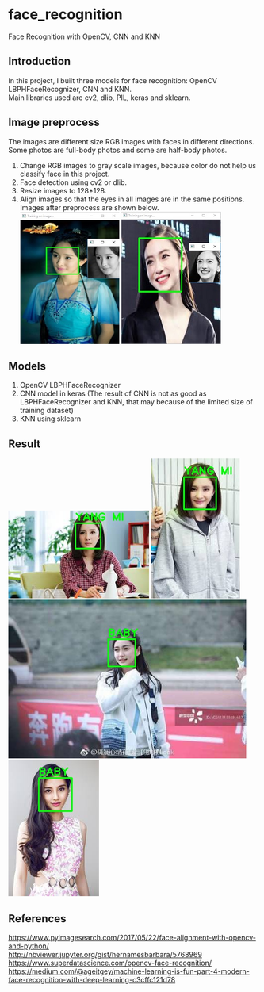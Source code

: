 # face_recognition
Face Recognition with OpenCV, CNN and KNN

## Introduction
In this project, I built three models for face recognition: OpenCV LBPHFaceRecognizer, CNN and KNN.<br />
Main libraries used are cv2, dlib, PIL, keras and sklearn.

## Image preprocess
The images are different size RGB images with faces in different directions. Some photos are full-body photos and some are half-body photos.<br />
1. Change RGB images to gray scale images, because color do not help us classify face in this project.
2. Face detection using cv2 or dlib.
3. Resize images to 128*128.
4. Align images so that the eyes in all images are in the same positions.<br />
Images after preprocess are shown below.<br />
![Exmaple result](/result/preprocess_1.jpg)
![Exmaple result](/result/preprocess_2.jpg)

## Models
1. OpenCV LBPHFaceRecognizer
2. CNN model in keras (The result of CNN is not as good as LBPHFaceRecognizer and KNN, that may because of the limited size of training dataset)
3. KNN using sklearn

## Result
![Exmaple result](/result/KNN/2.jpg)
![Exmaple result](/result/KNN/3.jpg)
![Exmaple result](/result/KNN/5.jpg)
![Exmaple result](/result/KNN/6.jpg)

## References
https://www.pyimagesearch.com/2017/05/22/face-alignment-with-opencv-and-python/<br />
http://nbviewer.jupyter.org/gist/hernamesbarbara/5768969<br />
https://www.superdatascience.com/opencv-face-recognition/<br />
https://medium.com/@ageitgey/machine-learning-is-fun-part-4-modern-face-recognition-with-deep-learning-c3cffc121d78
